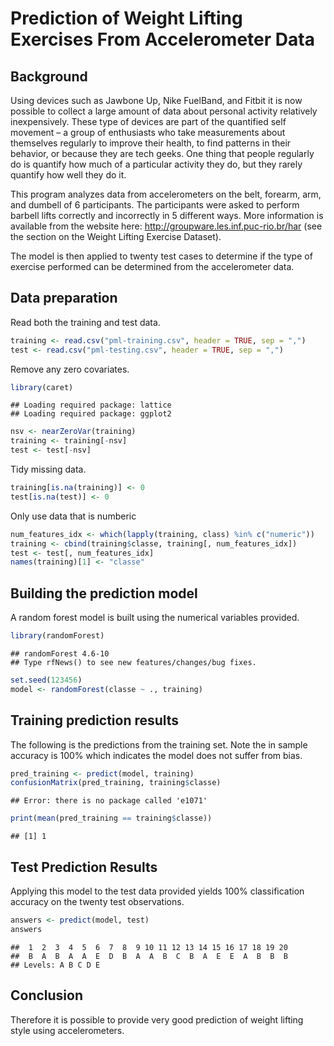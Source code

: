 Prediction of Weight Lifting Exercises From Accelerometer Data
==============================================

## Background
Using devices such as Jawbone Up, Nike FuelBand, and Fitbit it is now possible to collect a large amount of data about personal activity relatively inexpensively. These type of devices are part of the quantified self movement – a group of enthusiasts who take measurements about themselves regularly to improve their health, to find patterns in their behavior, or because they are tech geeks. One thing that people regularly do is quantify how much of a particular activity they do, but they rarely quantify how well they do it. 

This program analyzes data from accelerometers on the belt, forearm, arm, and dumbell of 6 participants. The participants were asked to perform barbell lifts correctly and incorrectly in 5 different ways. More information is available from the website here: http://groupware.les.inf.puc-rio.br/har (see the section on the Weight Lifting Exercise Dataset). 

The model is then applied to twenty test cases to determine if the type of exercise performed can be determined from the accelerometer data.

## Data preparation

Read both the training and test data.

```r
training <- read.csv("pml-training.csv", header = TRUE, sep = ",")
test <- read.csv("pml-testing.csv", header = TRUE, sep = ",")
```


Remove any zero covariates.

```r
library(caret)
```

```
## Loading required package: lattice
## Loading required package: ggplot2
```

```r
nsv <- nearZeroVar(training)
training <- training[-nsv]
test <- test[-nsv]
```


Tidy missing data.

```r
training[is.na(training)] <- 0
test[is.na(test)] <- 0
```


Only use data that is numberic

```r
num_features_idx <- which(lapply(training, class) %in% c("numeric"))
training <- cbind(training$classe, training[, num_features_idx])
test <- test[, num_features_idx]
names(training)[1] <- "classe"
```


## Building the prediction model
A random forest model is built using the numerical variables provided.


```r
library(randomForest)
```

```
## randomForest 4.6-10
## Type rfNews() to see new features/changes/bug fixes.
```

```r
set.seed(123456)
model <- randomForest(classe ~ ., training)
```


## Training prediction results
The following is the predictions from the training set.  Note the in sample accuracy is 100% which indicates the model does not suffer from bias.


```r
pred_training <- predict(model, training)
confusionMatrix(pred_training, training$classe)
```

```
## Error: there is no package called 'e1071'
```

```r
print(mean(pred_training == training$classe))
```

```
## [1] 1
```


## Test Prediction Results
Applying this model to the test data provided yields 100% classification accuracy on the twenty test observations.

```r
answers <- predict(model, test)
answers
```

```
##  1  2  3  4  5  6  7  8  9 10 11 12 13 14 15 16 17 18 19 20 
##  B  A  B  A  A  E  D  B  A  A  B  C  B  A  E  E  A  B  B  B 
## Levels: A B C D E
```


## Conclusion
Therefore it is possible to provide very good prediction of weight lifting style using accelerometers.

